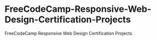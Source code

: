 # FreeCodeCamp-Responsive-Web-Design-Certification-Projects
FreeCodeCamp Responsive Web Design Certification Projects
